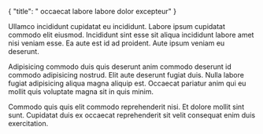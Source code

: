{
  "title": " occaecat labore labore dolor excepteur"
}

Ullamco incididunt cupidatat eu incididunt. Labore ipsum cupidatat commodo elit eiusmod. Incididunt sint esse sit aliqua incididunt labore amet nisi veniam esse. Ea aute est id ad proident. Aute ipsum veniam eu deserunt.

Adipisicing commodo duis quis deserunt anim commodo deserunt id commodo adipisicing nostrud. Elit aute deserunt fugiat duis. Nulla labore fugiat adipisicing aliqua magna aliquip est. Occaecat pariatur anim qui eu mollit quis voluptate magna sit in quis minim.

Commodo quis quis elit commodo reprehenderit nisi. Et dolore mollit sint sunt. Cupidatat duis ex occaecat reprehenderit sit velit consequat enim duis exercitation.